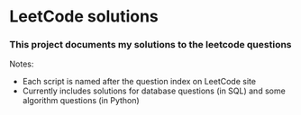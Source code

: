 # LeetCode solutions
### This project documents my solutions to the leetcode questions

Notes:
- Each script is named after the question index on LeetCode site
- Currently includes solutions for database questions (in SQL) and some algorithm questions (in Python)
